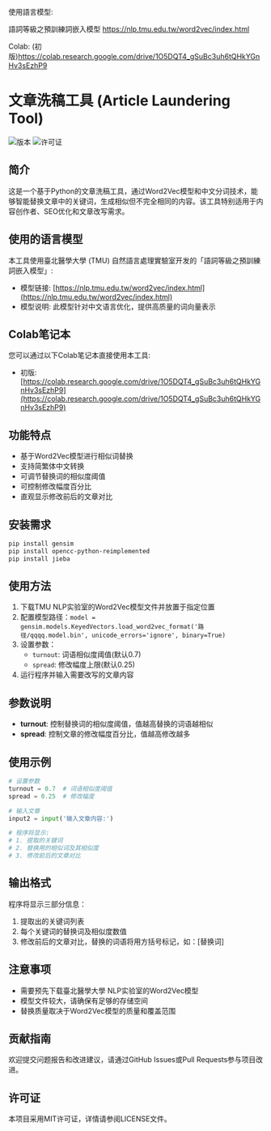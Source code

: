 
使用語言模型:

語詞等級之預訓練詞嵌入模型
https://nlp.tmu.edu.tw/word2vec/index.html


Colab:
(初版)https://colab.research.google.com/drive/1O5DQT4_gSuBc3uh6tQHkYGnHv3sEzhP9

# 文章洗稿工具 (Article Laundering Tool)

![版本](https://img.shields.io/badge/版本-1.0.0-blue)
![许可证](https://img.shields.io/badge/许可证-MIT-green)

## 简介

这是一个基于Python的文章洗稿工具，通过Word2Vec模型和中文分词技术，能够智能替换文章中的关键词，生成相似但不完全相同的内容。该工具特别适用于内容创作者、SEO优化和文章改写需求。

## 使用的语言模型

本工具使用臺北醫學大學 (TMU) 自然語言處理實驗室开发的「語詞等級之預訓練詞嵌入模型」:
- 模型链接: [https://nlp.tmu.edu.tw/word2vec/index.html](https://nlp.tmu.edu.tw/word2vec/index.html)
- 模型说明: 此模型针对中文语言优化，提供高质量的词向量表示

## Colab笔记本

您可以通过以下Colab笔记本直接使用本工具:
- 初版: [https://colab.research.google.com/drive/1O5DQT4_gSuBc3uh6tQHkYGnHv3sEzhP9](https://colab.research.google.com/drive/1O5DQT4_gSuBc3uh6tQHkYGnHv3sEzhP9)

## 功能特点

- 基于Word2Vec模型进行相似词替换
- 支持简繁体中文转换
- 可调节替换词的相似度阈值
- 可控制修改幅度百分比
- 直观显示修改前后的文章对比

## 安装需求

```bash
pip install gensim
pip install opencc-python-reimplemented
pip install jieba
```

## 使用方法

1. 下载TMU NLP实验室的Word2Vec模型文件并放置于指定位置
2. 配置模型路径：`model = gensim.models.KeyedVectors.load_word2vec_format('路径/qqqq.model.bin', unicode_errors='ignore', binary=True)`
3. 设置参数：
   - `turnout`: 词语相似度阈值(默认0.7)
   - `spread`: 修改幅度上限(默认0.25)
4. 运行程序并输入需要改写的文章内容

## 参数说明

- **turnout**: 控制替换词的相似度阈值，值越高替换的词语越相似
- **spread**: 控制文章的修改幅度百分比，值越高修改越多

## 使用示例

```python
# 设置参数
turnout = 0.7  # 词语相似度阈值
spread = 0.25  # 修改幅度

# 输入文章
input2 = input('输入文章内容:')

# 程序将显示:
# 1. 提取的关键词
# 2. 替换用的相似词及其相似度
# 3. 修改前后的文章对比
```

## 输出格式

程序将显示三部分信息：
1. 提取出的关键词列表
2. 每个关键词的替换词及相似度数值
3. 修改前后的文章对比，替换的词语将用方括号标记，如：[替换词]

## 注意事项

- 需要预先下载臺北醫學大學 NLP实验室的Word2Vec模型
- 模型文件较大，请确保有足够的存储空间
- 替换质量取决于Word2Vec模型的质量和覆盖范围

## 贡献指南

欢迎提交问题报告和改进建议，请通过GitHub Issues或Pull Requests参与项目改进。

## 许可证

本项目采用MIT许可证，详情请参阅LICENSE文件。
